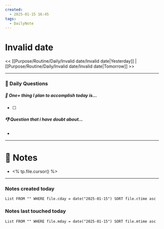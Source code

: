 ```yaml
---
created:
  - 2025-01-15 16:45
tags:
  - DailyNote
---
```



# Invalid date

<< [[Purpose/Routine/Daily/Invalid date/Invalid date|Yesterday]] | [[Purpose/Routine/Daily/Invalid date/Invalid date|Tomorrow]] >>

---
### 📅 Daily Questions

##### 🚀 One+ thing I plan to accomplish today is...
- [ ] 

##### 👎 Question that i have doubt about...
- 

---
# 📝 Notes
- <% tp.file.cursor() %>

---
### Notes created today
```dataview
List FROM "" WHERE file.cday = date("2025-01-15") SORT file.ctime asc
```

### Notes last touched today
```dataview
List FROM "" WHERE file.mday = date("2025-01-15") SORT file.mtime asc
```